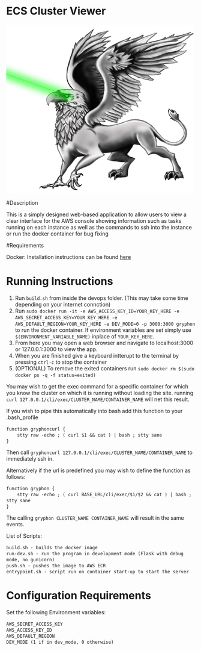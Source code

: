 ECS Cluster Viewer
==================

<img src="/mascot.png?raw=true" width="500">

#Description

This is a simply designed web-based application to allow users to view a clear interface for the AWS console showing information such as tasks running on each instance as well as the commands to ssh into the instance or run the docker container for bug fixing

#Requirements

Docker: Installation instructions can be found [here](https://docs.docker.com/engine/installation/)

# Running Instructions

1. Run `build.sh` from inside the devops folder. (This may take some time depending on your internet connction)
2. Run `sudo docker run -it -e AWS_ACCESS_KEY_ID=YOUR_KEY_HERE -e AWS_SECRET_ACCESS_KEY=YOUR_KEY_HERE -e AWS_DEFAULT_REGION=YOUR_KEY_HERE -e DEV_MODE=0 -p 3000:3000 gryphon` to run the docker container. If environment variables are set simply use `$(ENVIRONMENT_VARIABLE_NAME)` inplace of `YOUR_KEY_HERE`.
3. From here you may open a web browser and navigate to localhost:3000 or 127.0.0.1:3000 to view the app.
4. When you are finished give a keyboard intterupt to the terminal by pressing `ctrl-c` to stop the container
5. (OPTIONAL) To remove the exited containers run `sudo docker rm $(sudo docker ps -q -f status=exited)`

You may wish to get the exec command for a specific container for which you know the cluster on which it is running without loading the site. running `curl 127.0.0.1/cli/exec/CLUSTER_NAME/CONTAINER_NAME` will net this result.

If you wish to pipe this automatically into bash add this function to your .bash_profile

    function gryphoncurl {
        stty raw -echo ; ( curl $1 && cat ) | bash ; stty sane
    }

Then call `gryphoncurl 127.0.0.1/cli/exec/CLUSTER_NAME/CONTAINER_NAME` to immediately ssh in.

Alternatively if the url is predefined you may wish to define the function as follows:

    function gryphon {
        stty raw -echo ; ( curl BASE_URL/cli/exec/$1/$2 && cat ) | bash ; stty sane
    }

The calling `gryphon CLUSTER_NAME CONTAINER_NAME` will result in the same events.

List of Scripts:

	build.sh - builds the docker image
	run-dev.sh - run the program in development mode (Flask with debug mode, no gunicorn)
	push.sh - pushes the image to AWS ECR
	entrypoint.sh - script run on container start-up to start the server

# Configuration Requirements

Set the following Environment variables:

	AWS_SECRET_ACCESS_KEY
	AWS_ACCESS_KEY_ID
	AWS_DEFAULT_REGION
	DEV_MODE (1 if in dev_mode, 0 otherwise)




